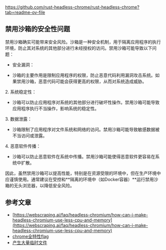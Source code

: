 https://github.com/rust-headless-chrome/rust-headless-chrome?tab=readme-ov-file

## 禁用沙箱的安全性问题
禁用沙箱确实可能带来安全风险。沙箱是一种安全机制，用于隔离应用程序的执行环境，防止其对系统的其他部分进行未经授权的访问。禁用沙箱可能导致以下问题：

- 安全漏洞：

- 沙箱的主要作用是限制应用程序的权限，防止恶意代码利用漏洞攻击系统。如果禁用沙箱，恶意代码可能会获得更高的权限，从而对系统造成威胁。

2. 系统稳定性：

- 沙箱可以防止应用程序对系统的其他部分进行破坏性操作。禁用沙箱可能导致应用程序执行不当操作，影响系统的稳定性。

3. 数据泄露：

- 沙箱限制了应用程序对文件系统和网络的访问。禁用沙箱可能导致敏感数据被不当访问或泄露。

4. 恶意软件传播：

- 沙箱可以防止恶意软件在系统中传播。禁用沙箱可能使得恶意软件更容易在系统中扩散。

因此，虽然禁用沙箱可以提高性能，特别是在资源受限的环境中，但在生产环境中应谨慎使用。通常建议在受控和**隔离的环境中（如Docker容器）**运行禁用沙箱的无头浏览器，以降低安全风险。

## 参考文章
- [https://webscraping.ai/faq/headless-chromium/how-can-i-make-headless-chromium-use-less-cpu-and-memory](https://webscraping.ai/faq/headless-chromium/how-can-i-make-headless-chromium-use-less-cpu-and-memory)
- [chrome全特性flag](https://peter.sh/experiments/chromium-command-line-switches/)
- [产生大量临时文件](https://stackoverflow.com/questions/68674577/puppeteer-consuming-too-much-disk-space-with-temporary-files)